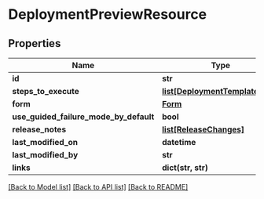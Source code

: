 # DeploymentPreviewResource

## Properties
Name | Type | Description | Notes
------------ | ------------- | ------------- | -------------
**id** | **str** |  | [optional] 
**steps_to_execute** | [**list[DeploymentTemplateStep]**](DeploymentTemplateStep.md) |  | [optional] 
**form** | [**Form**](Form.md) |  | [optional] 
**use_guided_failure_mode_by_default** | **bool** |  | [optional] 
**release_notes** | [**list[ReleaseChanges]**](ReleaseChanges.md) |  | [optional] 
**last_modified_on** | **datetime** |  | [optional] 
**last_modified_by** | **str** |  | [optional] 
**links** | **dict(str, str)** |  | [optional] 

[[Back to Model list]](../README.md#documentation-for-models) [[Back to API list]](../README.md#documentation-for-api-endpoints) [[Back to README]](../README.md)


